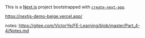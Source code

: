 This is a [Next.js](https://nextjs.org/) project bootstrapped with [`create-next-app`](https://github.com/vercel/next.js/tree/canary/packages/create-next-app).

https://nextjs-demo-beige.vercel.app/

notes: 
https://gitee.com/VictorYe/FE-Learning/blob/master/Part_4-4/Notes.md